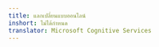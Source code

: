 ```yaml
---
title: แลกเปลี่ยนแบบออนไลน์
inshort: ไม่ได้กำหนด
translator: Microsoft Cognitive Services
---
```




